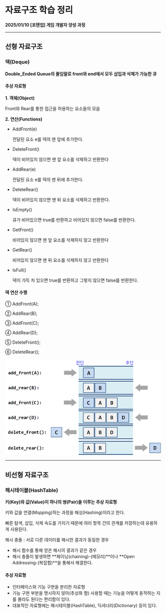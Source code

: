 # 자료구조 학습 정리

**2025/01/10 [포텐업] 게임 개발자 양성 과정**

---

## 선형 자료구조

### 덱(Deque)

**Double_Ended Queue의 줄임말로 front와 end에서 모두 삽입과 삭제가 가능한 큐**



#### 추상 자료형

**1. 객체(Object)**

Front와 Rear를 통한 접근을 허용하는 요소들의 모음

**2. 연산(Functions)**

- AddFront(e)

  전달된 요소 e를 덱의 맨 앞에 추가한다.

- DeleteFront()

  덱이 비어있지 않으면 맨 앞 요소를 삭제하고 반환한다

- AddRear(e)

  전달된 요소 e를 덱의 맨 뒤에 추가한다.

- DeleteRear()

  덱이 비어있지 않으면 맨 뒤 요소를 삭제하고 반환한다.

- IsEmpty()

  큐가 비어있으면 true를 반환하고 비어있지 않으면 false를 반환한다.

- GetFront()

  비어있지 않으면 맨 앞 요소를 삭제하지 않고 반환한다

- GetRear()

  비어있지 않으면 맨 뒤 요소를 삭제하지 않고 반환한다

- IsFull()

  덱이 가득 차 있으면 true를 반환하고 그렇지 않으면 false를 반환한다.



#### 덱 연산 수행

① AddFront(A);

② AddRear(B);

③ AddFront(C);

④ AddRear(D);

⑤ DeleteFront();

⑥ DeleteRear();

<img src= "https://github.com/KwonJeHan/Study-cpp/blob/main/img/Deque.png">

---

## 비선형 자료구조

### 해시테이블(HashTable)

**키(Key)와 값(Value)이 하나의 쌍(Pair)을 이루는 추상 자료형**

키와 값을 연결(Mspping)하는 과정을 해싱(Hashing)이라고 한다.

빠른 탐색, 삽입, 삭제 속도를 가지기 때문에 여러 항목 간의 관계를 저장하는데 유용하게 사용된다.

해시 충돌 : 서로 다른 데이터를 해시한 결과가 동일한 경우

* 해시 함수를 통해 얻은 해시의 결과가 같은 경우
* 해시 충돌이 발생하면 **체이닝(chaining)-(메모리)**이나 **Open Addressing-(복잡함)**을 통해서 해결한다.



#### 추상 자료형

- 인터페이스와 기능 구현을 분리한 자료형
- 기능 구현 부분을 명시하지 않아(추상화 함) 사용할 때는 기능을 어떻게 동작하는 지를 몰라도 된다는 편리함이 있다.
- 대표적인 자료형에는 해시테이블(HashTable), 딕셔너리(Dictionary) 등이 있다.
